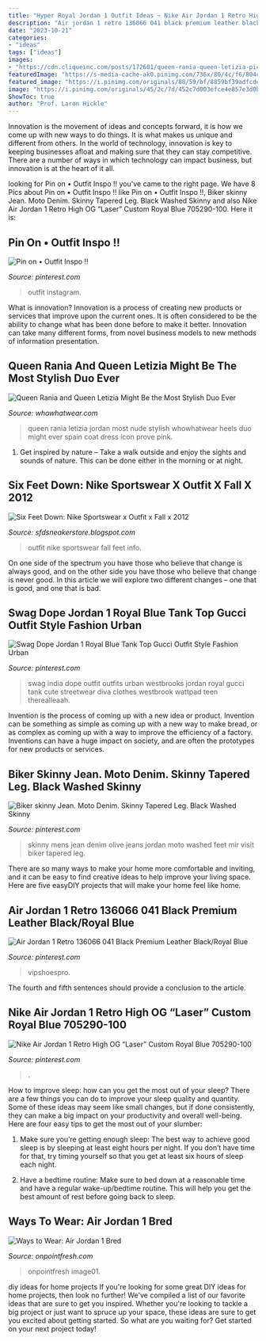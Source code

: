 ```yaml
---
title: "Hyper Royal Jordan 1 Outfit Ideas ~ Nike Air Jordan 1 Retro High Og “laser” Custom Royal Blue 705290-100"
description: "Air jordan 1 retro 136066 041 black premium leather black/royal blue"
date: "2023-10-21"
categories:
- "ideas"
tags: ["ideas"]
images:
- "https://cdn.cliqueinc.com/posts/172601/queen-rania-queen-letizia-pictures-172601-1448058942-promo.640x0c.jpg"
featuredImage: "https://s-media-cache-ak0.pinimg.com/736x/80/4c/f6/804cf6a05a57268fbcafb1df73908771.jpg"
featured_image: "https://i.pinimg.com/originals/88/59/bf/8859bf39adfcde7f3fb69f424b820cb7.png"
image: "https://i.pinimg.com/originals/45/2c/7d/452c7d003efce4e857e3d0b3f461e2fe.jpg"
ShowToc: true
author: "Prof. Laron Hickle"
---
```



Innovation is the movement of ideas and concepts forward, it is how we come up with new ways to do things. It is what makes us unique and different from others. In the world of technology, innovation is key to keeping businesses afloat and making sure that they can stay competitive. There are a number of ways in which technology can impact business, but innovation is at the heart of it all.

	

		
looking for Pin on • Outfit Inspo ‼️ you've came to the right page. We have 8 Pics about Pin on • Outfit Inspo ‼️ like Pin on • Outfit Inspo ‼️, Biker skinny Jean. Moto Denim. Skinny Tapered Leg. Black Washed Skinny and also Nike Air Jordan 1 Retro High OG “Laser” Custom Royal Blue 705290-100. Here it is:
		
    
## Pin On • Outfit Inspo ‼️

<img loading=lazy src="https://i.pinimg.com/originals/45/2c/7d/452c7d003efce4e857e3d0b3f461e2fe.jpg" onerror="this.onerror=null;this.src='https://tse2.mm.bing.net/th?id=OIP.1tWgiW4BNcJFr62NYUJyWQHaHa&amp;pid=15.1';" alt="Pin on • Outfit Inspo ‼️">

_Source: pinterest.com_

>outfit instagram. 

	

What is innovation?
Innovation is a process of creating new products or services that improve upon the current ones. It is often considered to be the ability to change what has been done before to make it better. Innovation can take many different forms, from novel business models to new methods of information presentation.

    
## Queen Rania And Queen Letizia Might Be The Most Stylish Duo Ever

<img loading=lazy src="https://cdn.cliqueinc.com/posts/172601/queen-rania-queen-letizia-pictures-172601-1448058942-promo.640x0c.jpg" onerror="this.onerror=null;this.src='https://tse1.mm.bing.net/th?id=OIP.BRYjC1k511ZXGFrrlZR7PwHaJ3&amp;pid=15.1';" alt="Queen Rania and Queen Letizia Might Be the Most Stylish Duo Ever">

_Source: whowhatwear.com_

>queen rania letizia jordan most nude stylish whowhatwear heels duo might ever spain coat dress icon prove pink. 

	

1. Get inspired by nature – Take a walk outside and enjoy the sights and sounds of nature. This can be done either in the morning or at night.

    
## Six Feet Down: Nike Sportswear X Outfit X Fall X 2012

<img loading=lazy src="http://1.bp.blogspot.com/-PJPwP-DX_Js/UFclDQfU3BI/AAAAAAAA5xw/pb-w-mlknzk/s1600/DSC08645+-+Kopia.JPG" onerror="this.onerror=null;this.src='https://tse4.mm.bing.net/th?id=OIP.jepkZwQQNv75jsoXbjdgZgHaLK&amp;pid=15.1';" alt="Six Feet Down: Nike Sportswear x Outfit x Fall x 2012">

_Source: sfdsneakerstore.blogspot.com_

>outfit nike sportswear fall feet info. 

	

On one side of the spectrum you have those who believe that change is always good, and on the other side you have those who believe that change is never good. In this article we will explore two different changes – one that is good, and one that is bad.

    
## Swag Dope Jordan 1 Royal Blue Tank Top Gucci Outfit Style Fashion Urban

<img loading=lazy src="https://s-media-cache-ak0.pinimg.com/736x/80/4c/f6/804cf6a05a57268fbcafb1df73908771.jpg" onerror="this.onerror=null;this.src='https://tse3.mm.bing.net/th?id=OIP.32HadYMqSCUpFKmEwqR6lQHaJn&amp;pid=15.1';" alt="Swag Dope Jordan 1 Royal Blue Tank Top Gucci Outfit Style Fashion Urban">

_Source: pinterest.com_

>swag india dope outfit outfits urban westbrooks jordan royal gucci tank cute streetwear diva clothes westbrook wattpad teen therealleaah. 

	

Invention is the process of coming up with a new idea or product. Invention can be something as simple as coming up with a new way to make bread, or as complex as coming up with a way to improve the efficiency of a factory. Inventions can have a huge impact on society, and are often the prototypes for new products or services.

    
## Biker Skinny Jean. Moto Denim. Skinny Tapered Leg. Black Washed Skinny

<img loading=lazy src="https://i.pinimg.com/originals/c2/28/23/c22823f861d01a6f8168b1df7017fa87.jpg" onerror="this.onerror=null;this.src='https://tse2.mm.bing.net/th?id=OIP.UwOfJ3OyDLXLNji1Q10E7wHaMt&amp;pid=15.1';" alt="Biker skinny Jean. Moto Denim. Skinny Tapered Leg. Black Washed Skinny">

_Source: pinterest.com_

>skinny mens jean denim olive jeans jordan moto washed feet mir visit biker tapered leg. 

	

There are so many ways to make your home more comfortable and inviting, and it can be easy to find creative ideas to help improve your living space. Here are five easyDIY projects that will make your home feel like home.

    
## Air Jordan 1 Retro 136066 041 Black Premium Leather Black/Royal Blue

<img loading=lazy src="https://i.pinimg.com/originals/88/59/bf/8859bf39adfcde7f3fb69f424b820cb7.png" onerror="this.onerror=null;this.src='https://tse1.mm.bing.net/th?id=OIP.XLD0NVypBASLFx_a7Vx8NAHaHa&amp;pid=15.1';" alt="Air Jordan 1 Retro 136066 041 Black Premium Leather Black/Royal Blue">

_Source: pinterest.com_

>vipshoespro. 

	

The fourth and fifth sentences should provide a conclusion to the article.

    
## Nike Air Jordan 1 Retro High OG “Laser” Custom Royal Blue 705290-100

<img loading=lazy src="https://i.pinimg.com/originals/3a/ce/bc/3acebce1af1058dec645718186f22dea.jpg" onerror="this.onerror=null;this.src='https://tse2.mm.bing.net/th?id=OIP.Pgs3cEPBZaQ7Gdrn2ZRDeQHaGx&amp;pid=15.1';" alt="Nike Air Jordan 1 Retro High OG “Laser” Custom Royal Blue 705290-100">

_Source: pinterest.com_

>. 

	

How to improve sleep: how can you get the most out of your sleep?
There are a few things you can do to improve your sleep quality and quantity. Some of these ideas may seem like small changes, but if done consistently, they can make a big impact on your productivity and overall well-being. Here are four easy tips to get the most out of your slumber: 
1. Make sure you’re getting enough sleep: The best way to achieve good sleep is by sleeping at least eight hours per night. If you don’t have time for that, try timing yourself so that you get at least six hours of sleep each night. 

2. Have a bedtime routine: Make sure to bed down at a reasonable time and have a regular wake-up/bedtime routine. This will help you get the best amount of rest before going back to sleep. 


    
## Ways To Wear: Air Jordan 1 Bred

<img loading=lazy src="https://onpointfresh.com/wp-content/uploads/2016/08/image01-6.jpg" onerror="this.onerror=null;this.src='https://tse2.mm.bing.net/th?id=OIP.eYdyNr7MrZeR_gGw0KdYhwHaHa&amp;pid=15.1';" alt="Ways to Wear: Air Jordan 1 Bred">

_Source: onpointfresh.com_

>onpointfresh image01. 

	

diy ideas for home projects
If you're looking for some great DIY ideas for home projects, then look no further! We've compiled a list of our favorite ideas that are sure to get you inspired.
Whether you're looking to tackle a big project or just want to spruce up your space, these ideas are sure to get you excited about getting started. So what are you waiting for? Get started on your next project today!

